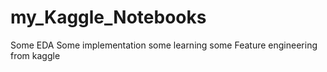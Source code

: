 # my_Kaggle_Notebooks
Some EDA
Some implementation
some learning 
some Feature engineering
from kaggle
